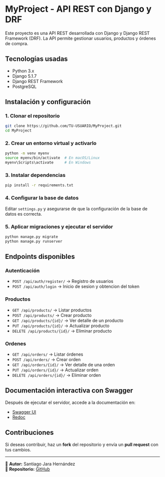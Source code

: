 # MyProject - API REST con Django y DRF

Este proyecto es una API REST desarrollada con Django y Django REST Framework (DRF). La API permite gestionar usuarios, productos y órdenes de compra.

## Tecnologías usadas
- Python 3.x
- Django 5.1.7
- Django REST Framework
- PostgreSQL

## Instalación y configuración

### 1. Clonar el repositorio
```sh
git clone https://github.com/TU-USUARIO/MyProject.git
cd MyProject
```

### 2. Crear un entorno virtual y activarlo
```sh
python -m venv myenv
source myenv/bin/activate  # En macOS/Linux
myenv\Scripts\activate     # En Windows
```

### 3. Instalar dependencias
```sh
pip install -r requirements.txt
```

### 4. Configurar la base de datos
Editar `settings.py` y asegurarse de que la configuración de la base de datos es correcta.

### 5. Aplicar migraciones y ejecutar el servidor
```sh
python manage.py migrate
python manage.py runserver
```

## Endpoints disponibles

### Autenticación
- `POST /api/auth/register/` → Registro de usuarios
- `POST /api/auth/login` → Inicio de sesion y obtencion del token 

### Productos
- `GET /api/products/` → Listar productos
- `POST /api/products/` → Crear producto
- `GET /api/products/{id}/` → Ver detalle de un producto
- `PUT /api/products/{id}/` → Actualizar producto
- `DELETE /api/products/{id}/` → Eliminar producto

### Ordenes
- `GET /api/orders/` → Listar órdenes
- `POST /api/orders/` → Crear orden
- `GET /api/orders/{id}/` → Ver detalle de una orden
- `PUT /api/orders/{id}/` → Actualizar orden
- `DELETE /api/orders/{id}/` → Eliminar orden

## Documentación interactiva con Swagger
Después de ejecutar el servidor, accede a la documentación en:
- [Swagger UI](http://127.0.0.1:8000/swagger/)
- [Redoc](http://127.0.0.1:8000/redoc/)

## Contribuciones
Si deseas contribuir, haz un **fork** del repositorio y envía un **pull request** con tus cambios.

---

📌 **Autor:** Santiago Jara Hernández  
📌 **Repositorio:** [GitHub](https://github.com/TU-USUARIO/MyProject)  

